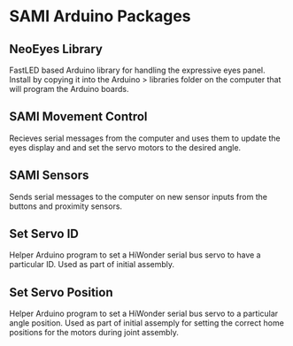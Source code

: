 # SAMI Arduino Packages

## NeoEyes Library
FastLED based Arduino library for handling the expressive eyes panel. Install by copying it into the Arduino > libraries folder on the computer that will program the Arduino boards.

## SAMI Movement Control
Recieves serial messages from the computer and uses them to update the eyes display and and set the servo motors to the desired angle.

## SAMI Sensors
Sends serial messages to the computer on new sensor inputs from the buttons and proximity sensors.

## Set Servo ID
Helper Arduino program to set a HiWonder serial bus servo to have a particular ID. Used as part of initial assembly.

## Set Servo Position
Helper Arduino program to set a HiWonder serial bus servo to a particular angle position. Used as part of initial assemply for setting the correct home positions for the motors during joint assembly.